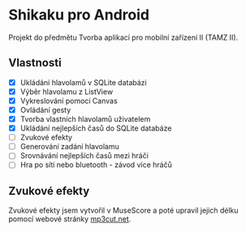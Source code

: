 # Shikaku pro Android
Projekt do předmětu Tvorba aplikací pro mobilní zařízení II (TAMZ II).

## Vlastnosti
- [x] Ukládání hlavolamů v SQLite databázi
- [x] Výběr hlavolamu z ListView
- [x] Vykreslování pomocí Canvas
- [x] Ovládání gesty
- [x] Tvorba vlastních hlavolamů uživatelem
- [x] Ukládání nejlepších časů do SQLite databáze
- [ ] Zvukové efekty
- [ ] Generování zadání hlavolamu
- [ ] Srovnávání nejlepších časů mezi hráči
- [ ] Hra po síti nebo bluetooth - závod více hráčů

## Zvukové efekty
Zvukové efekty jsem vytvořil v MuseScore a poté upravil jejich délku pomocí webové stránky [mp3cut.net](https://mp3cut.net/).
